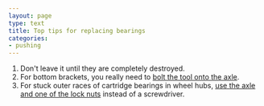 ```yaml
---
layout: page
type: text
title: Top tips for replacing bearings
categories: 
- pushing
---
```

1. Don't leave it until they are completely destroyed.
2. For bottom brackets, you really need to [bolt the tool onto the axle](http://pinboard.in/u:atomicules/b:8b941d39055f).
3. For stuck outer races of cartridge bearings in wheel hubs, [use the axle and one of the lock nuts](http://pinboard.in/u:atomicules/b:616338a007e0) instead of a screwdriver.
